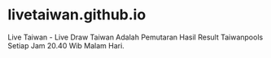 # livetaiwan.github.io
Live Taiwan - Live Draw Taiwan Adalah Pemutaran Hasil Result Taiwanpools Setiap Jam 20.40 Wib Malam Hari.
